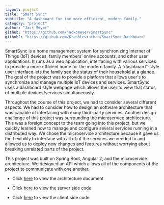 ```yaml
---
layout: project
title: "Smart Sync"
subtitle: "A dashboard for the more efficient, modern family."
category: "project"
author: "Jack Meyer"
github: "https://github.com/jackcmeyer/SmartSync"
github2: "https://github.com/KrashLeviathan/SmartSync-Dashboard"
---
```

<!-- Start Writing Below in Markdown -->
SmartSync is a home management system for synchronizing Internet of Things (IoT)
devices, family members’ online accounts, and other user applications. It runs
as a web application, interfacing with various services to provide a more
efficient home for the modern family. A “dashboard”-style user interface
lets the family see the status of their household at a glance. The goal of the
project was to provide a platform that allows user's to synchronize and manage
multiple IoT devices and services. SmartSync uses a dashboard style webpage
which allows the user to view that status of multiple devices/services
simultaneously.

Throughout the course of this project, we had to consider several different
aspects. We had to consider how to design an software architecture that was
capable of interfacing with many third-party services. Another design challenge
of this project was surrounding the microservice architecture. This was a
foreign concept to the team going into this project, but we quickly learned
how to manage and configure several services running in a distributed way. We
chose the microservice architecture because it gave us the flexibility to
interface with all of of the services we needed to and allowed us to deploy
new changes and features without worrying about breaking unrelated parts
of the project.

This project was built on Spring Boot, Angular 2, and the microservice
architecture. We designed an API which allows all of the components of the
project to communicate with one another.

* Click [here](https://docs.google.com/document/d/1sU9LBpo4IDBQUq_OfeFwLP2wDrL0KGEMhD3aoAdQbTk/pub) to view the architecture document

* Click [here](https://github.com/jackcmeyer/SmartSync) to view the server side code

* Click [here](https://github.com/KrashLeviathan/SmartSync-Dashboard) to view the client side code

